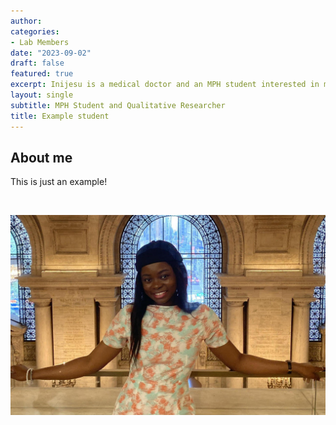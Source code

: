 ```yaml
---
author: 
categories:
- Lab Members
date: "2023-09-02"
draft: false
featured: true
excerpt: Inijesu is a medical doctor and an MPH student interested in maternal and child health, health literacy, and public health messaging
layout: single
subtitle: MPH Student and Qualitative Researcher
title: Example student
---
```


## About me 

This is just an example!

<br>

![](featured.jpeg)



